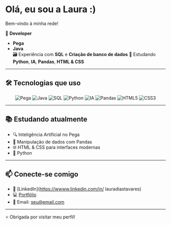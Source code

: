 
# Olá, eu sou a Laura :)
Bem-vindo à minha rede!

🎯 **Developer**
- **Pega**
- **Java**  
🗃️ Experiência com **SQL**  e **Criação de banco de dados**
🐍 Estudando **Python**, **IA**, **Pandas**, **HTML & CSS**

---

## 🛠️ Tecnologias que uso

<div align="center">
  <img src="https://img.shields.io/badge/Pega-0091EA?style=for-the-badge&logo=pegasystems&logoColor=white" alt="Pega" />
  <img src="https://img.shields.io/badge/Java-007396?style=for-the-badge&logo=java&logoColor=white" alt="Java" />
  <img src="https://img.shields.io/badge/SQL-336791?style=for-the-badge&logo=postgresql&logoColor=white" alt="SQL" />
  <img src="https://img.shields.io/badge/Python-3776AB?style=for-the-badge&logo=python&logoColor=white" alt="Python" />
  <img src="https://img.shields.io/badge/IA-FF6F00?style=for-the-badge&logo=openai&logoColor=white" alt="IA" />
  <img src="https://img.shields.io/badge/Pandas-150458?style=for-the-badge&logo=pandas&logoColor=white" alt="Pandas" />
  <img src="https://img.shields.io/badge/HTML5-E34F26?style=for-the-badge&logo=html5&logoColor=white" alt="HTML5" />
  <img src="https://img.shields.io/badge/CSS3-1572B6?style=for-the-badge&logo=css3&logoColor=white" alt="CSS3" />
</div>

---

## 📚 Estudando atualmente

- 🔍 Inteligência Artificial no Pega
- 🐼 Manipulação de dados com Pandas
- 🌐 HTML & CSS para interfaces modernas
- 🐍 Python

---

## 📫 Conecte-se comigo

- 💼 [LinkedIn](https://wwww.linkedin.com/in/
lauradiastavares)
- 💻 [Portfólio](https://seuportfolio.com)
- 📧 Email: seu@email.com

---

⭐ Obrigada por visitar meu perfil!

